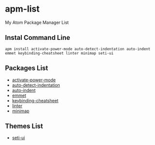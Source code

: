 # apm-list

My Atom Package Manager List

## Instal Command Line
`apm install activate-power-mode auto-detect-indentation auto-indent emmet keybinding-cheatsheet linter minimap seti-ui`

## Packages List
- [activate-power-mode](https://atom.io/packages/activate-power-mode)
- [auto-detect-indentation](https://atom.io/packages/auto-detect-indentation)
- [auto-indent](https://atom.io/packages/auto-indent)
- [emmet](https://atom.io/packages/emmet)
- [keybinding-cheatsheet](https://atom.io/packages/keybinding-cheatsheet)
- [linter](https://atom.io/packages/linter)
- [minimap](https://atom.io/packages/minimap)

## Themes List
- [seti-ui](https://atom.io/themes/seti-ui)
